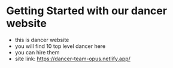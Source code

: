 # Getting Started with our dancer website
* this is dancer website
* you will find 10 top level dancer here
* you can hire them
* site link: https://dancer-team-opus.netlify.app/


